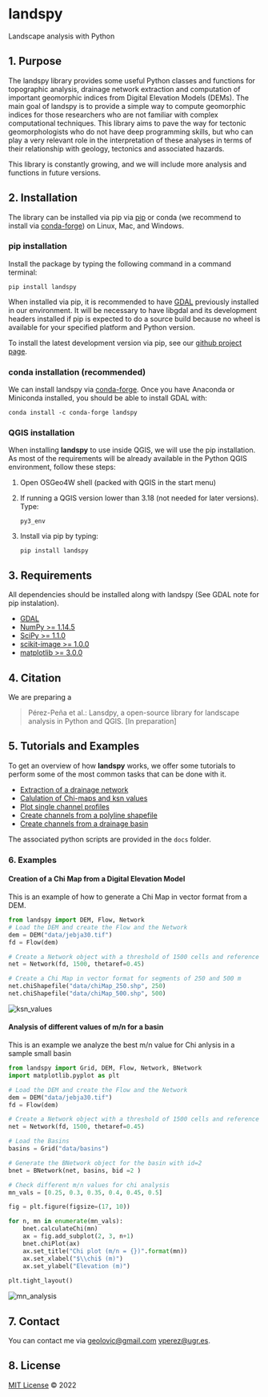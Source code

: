 # landspy
Landscape analysis with Python

## 1. Purpose

The landspy library provides some useful Python classes and functions for topographic analysis, drainage network extraction and computation of important geomorphic indices from Digital Elevation Models (DEMs). The main goal of landspy is to provide a simple way to compute geomorphic indices for those researchers who are not familiar with complex computational techniques. This library aims to pave the way for tectonic geomorphologists who do not have deep programming skills, but who can play a very relevant role in the interpretation of these analyses in terms of their relationship with geology, tectonics and associated hazards. 

This library is constantly growing, and we will include more analysis and functions in future versions. 

## 2. Installation

The library can be installed via pip via [pip][pip_link] or conda (we recommend to install via [conda-forge][conda_link]) on Linux, Mac, and Windows.

### pip installation
Install the package by typing the following command in a command terminal:

    pip install landspy

When installed via pip, it is recommended to have [GDAL][GDAL_pip_link] previously installed in our environment. It will be necessary to have libgdal and its development headers installed if pip is expected to do a source build because no wheel is available for your specified platform and Python version.

To install the latest development version via pip, see our [github project page][github_link].

### conda installation (recommended)
We can install landspy via [conda-forge][conda_forge_link].
Once you have Anaconda or Miniconda installed, you should be able to install GDAL with:

    conda install -c conda-forge landspy

### QGIS installation
When installing **landspy** to use inside QGIS, we will use the pip installation. As most of the requirements will be already available in the Python QGIS environment, follow these steps:
1. Open OSGeo4W shell (packed with QGIS in the start menu)
2. If running a QGIS version lower than 3.18 (not needed for later versions). Type:

    `py3_env`  
3. Install via pip by typing:

    `pip install landspy`

## 3. Requirements 
All dependencies should be installed along with landspy (See GDAL note for pip instalation).

- [GDAL](https://pypi.org/project/GDAL/)
- [NumPy >= 1.14.5](https://www.numpy.org)
- [SciPy >= 1.1.0](https://www.scipy.org/scipylib)
- [scikit-image >= 1.0.0](https://scikit-image.org/)
- [matplotlib >= 3.0.0](https://matplotlib.org/)

## 4. Citation

We are preparing a 
> Pérez-Peña et al.:
> Lansdpy, a open-source library for landscape analysis in Python and QGIS.
> [In preparation]

## 5. Tutorials and Examples

To get an overview of how **landspy** works, we offer some tutorials to perform some of the most common tasks that can be done with it. 

- [Extraction of a drainage network][tut1_link]
- [Calulation of Chi-maps and ksn values][tut2_link]
- [Plot single channel profiles][tut3_link]
- [Create channels from a polyline shapefile][tut4_link]
- [Create channels from a drainage basin][tut5_link]

The associated python scripts are provided in the `docs` folder.

### 6. Examples

#### Creation of a Chi Map from a Digital Elevation Model

This is an example of how to generate a Chi Map in vector format from a DEM.

```python
from landspy import DEM, Flow, Network
# Load the DEM and create the Flow and the Network
dem = DEM("data/jebja30.tif")
fd = Flow(dem)

# Create a Network object with a threshold of 1500 cells and reference m/n of 0.45
net = Network(fd, 1500, thetaref=0.45)

# Create a Chi Map in vector format for segments of 250 and 500 m
net.chiShapefile("data/chiMap_250.shp", 250)
net.chiShapefile("data/chiMap_500.shp", 500)
```

![ksn_values](https://user-images.githubusercontent.com/21242618/193000070-162ce11f-f729-49e4-b9cf-cbfe71461f62.jpg)

#### Analysis of different values of m/n for a basin

This is an example we analyze the best m/n value for Chi anlysis in a sample small basin

```python
from landspy import Grid, DEM, Flow, Network, BNetwork
import matplotlib.pyplot as plt 

# Load the DEM and create the Flow and the Network
dem = DEM("data/jebja30.tif")
fd = Flow(dem)

# Create a Network object with a threshold of 1500 cells and reference m/n of 0.45
net = Network(fd, 1500, thetaref=0.45)

# Load the Basins
basins = Grid("data/basins")

# Generate the BNetwork object for the basin with id=2
bnet = BNetwork(net, basins, bid =2 )

# Check different m/n values for chi analysis
mn_vals = [0.25, 0.3, 0.35, 0.4, 0.45, 0.5]

fig = plt.figure(figsize=(17, 10))

for n, mn in enumerate(mn_vals):
    bnet.calculateChi(mn)
    ax = fig.add_subplot(2, 3, n+1)
    bnet.chiPlot(ax)
    ax.set_title("Chi plot (m/n = {})".format(mn))
    ax.set_xlabel("$\\chi$ (m)")
    ax.set_ylabel("Elevation (m)")
    
plt.tight_layout()
```

![mn_analysis](https://user-images.githubusercontent.com/21242618/193000280-b72ea0a5-8be8-47d6-a349-15a6053a8955.png)


## 7. Contact

You can contact me via <geolovic@gmail.com> <vperez@ugr.es>.

## 8. License

[MIT License][license_link] © 2022

[pip_link]: https://pypi.org/project/gstools
[conda_link]: https://anaconda.org/anaconda/repo
[GDAL_pip_link]: https://pypi.org/project/GDAL/
[conda_forge_link]: https://conda-forge.org/
[github_link]: https://github.com/geolovic/landspy
[tut1_link]: https://github.com/geolovic/landspy/tree/master/docs/landspy_tutorial_01.ipynb
[tut2_link]: https://github.com/geolovic/landspy/tree/master/docs/landspy_tutorial_02.ipynb
[tut3_link]: https://github.com/geolovic/landspy/tree/master/docs/landspy_tutorial_03.ipynb
[tut4_link]: https://github.com/geolovic/landspy/tree/master/docs/landspy_tutorial_04.ipynb
[tut5_link]: https://github.com/geolovic/landspy/tree/master/docs/landspy_tutorial_05.ipynb
[license_link]: https://github.com/geolovic/landspy/blob/master/LICENSE.txt